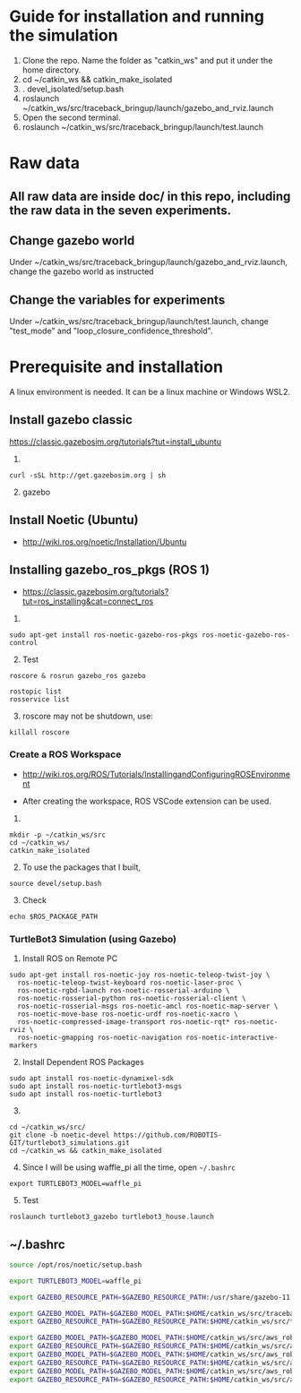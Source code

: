 # Guide for installation and running the simulation

1.  Clone the repo. Name the folder as "catkin_ws" and put it under the home directory.
2.  cd ~/catkin_ws && catkin_make_isolated
3.  . devel_isolated/setup.bash
4.  roslaunch ~/catkin_ws/src/traceback_bringup/launch/gazebo_and_rviz.launch
5.  Open the second terminal.
6.  roslaunch ~/catkin_ws/src/traceback_bringup/launch/test.launch

# Raw data
## All raw data are inside doc/ in this repo, including the raw data in the seven experiments.

## Change gazebo world
Under ~/catkin_ws/src/traceback_bringup/launch/gazebo_and_rviz.launch, change the gazebo world as instructed

## Change the variables for experiments
Under ~/catkin_ws/src/traceback_bringup/launch/test.launch, change "test_mode" and "loop_closure_confidence_threshold".

# Prerequisite and installation
A linux environment is needed. It can be a linux machine or Windows WSL2.

## Install gazebo classic
https://classic.gazebosim.org/tutorials?tut=install_ubuntu

1. 
```
curl -sSL http://get.gazebosim.org | sh
```

2. gazebo

## Install Noetic (Ubuntu)
- http://wiki.ros.org/noetic/Installation/Ubuntu

## Installing gazebo_ros_pkgs (ROS 1)
- https://classic.gazebosim.org/tutorials?tut=ros_installing&cat=connect_ros

1. 
```
sudo apt-get install ros-noetic-gazebo-ros-pkgs ros-noetic-gazebo-ros-control
```

2. Test
```
roscore & rosrun gazebo_ros gazebo

rostopic list
rosservice list
```

3. roscore may not be shutdown, use:
```
killall roscore
```

### Create a ROS Workspace
- http://wiki.ros.org/ROS/Tutorials/InstallingandConfiguringROSEnvironment

- After creating the workspace, ROS VSCode extension can be used.

1. 
```
mkdir -p ~/catkin_ws/src
cd ~/catkin_ws/
catkin_make_isolated
```

2. To use the packages that I built,
```
source devel/setup.bash
```

3. Check
```
echo $ROS_PACKAGE_PATH
```

### TurtleBot3 Simulation (using Gazebo)
1. Install ROS on Remote PC
```
sudo apt-get install ros-noetic-joy ros-noetic-teleop-twist-joy \
  ros-noetic-teleop-twist-keyboard ros-noetic-laser-proc \
  ros-noetic-rgbd-launch ros-noetic-rosserial-arduino \
  ros-noetic-rosserial-python ros-noetic-rosserial-client \
  ros-noetic-rosserial-msgs ros-noetic-amcl ros-noetic-map-server \
  ros-noetic-move-base ros-noetic-urdf ros-noetic-xacro \
  ros-noetic-compressed-image-transport ros-noetic-rqt* ros-noetic-rviz \
  ros-noetic-gmapping ros-noetic-navigation ros-noetic-interactive-markers
```

2. Install Dependent ROS Packages
```
sudo apt install ros-noetic-dynamixel-sdk
sudo apt install ros-noetic-turtlebot3-msgs
sudo apt install ros-noetic-turtlebot3
```

3. 
```
cd ~/catkin_ws/src/
git clone -b noetic-devel https://github.com/ROBOTIS-GIT/turtlebot3_simulations.git
cd ~/catkin_ws && catkin_make_isolated
```

4. Since I will be using waffle_pi all the time, open `~/.bashrc`
```
export TURTLEBOT3_MODEL=waffle_pi
```

5. Test
```
roslaunch turtlebot3_gazebo turtlebot3_house.launch
```

## ~/.bashrc
```bash
source /opt/ros/noetic/setup.bash

export TURTLEBOT3_MODEL=waffle_pi

export GAZEBO_RESOURCE_PATH=$GAZEBO_RESOURCE_PATH:/usr/share/gazebo-11

export GAZEBO_MODEL_PATH=$GAZEBO_MODEL_PATH:$HOME/catkin_ws/src/traceback_bringup/models
export GAZEBO_RESOURCE_PATH=$GAZEBO_RESOURCE_PATH:$HOME/catkin_ws/src/traceback_bringup/worlds

export GAZEBO_MODEL_PATH=$GAZEBO_MODEL_PATH:$HOME/catkin_ws/src/aws_robomaker_small_warehouse_world/models
export GAZEBO_RESOURCE_PATH=$GAZEBO_RESOURCE_PATH:$HOME/catkin_ws/src/aws_robomaker_small_warehouse_world/worlds
export GAZEBO_MODEL_PATH=$GAZEBO_MODEL_PATH:$HOME/catkin_ws/src/aws_robomaker_bookstore_world/models
export GAZEBO_RESOURCE_PATH=$GAZEBO_RESOURCE_PATH:$HOME/catkin_ws/src/aws_robomaker_bookstore_world/worlds
export GAZEBO_MODEL_PATH=$GAZEBO_MODEL_PATH:$HOME/catkin_ws/src/aws_robomaker_small_house_world/models
export GAZEBO_RESOURCE_PATH=$GAZEBO_RESOURCE_PATH:$HOME/catkin_ws/src/aws_robomaker_small_house_world/worlds
```
